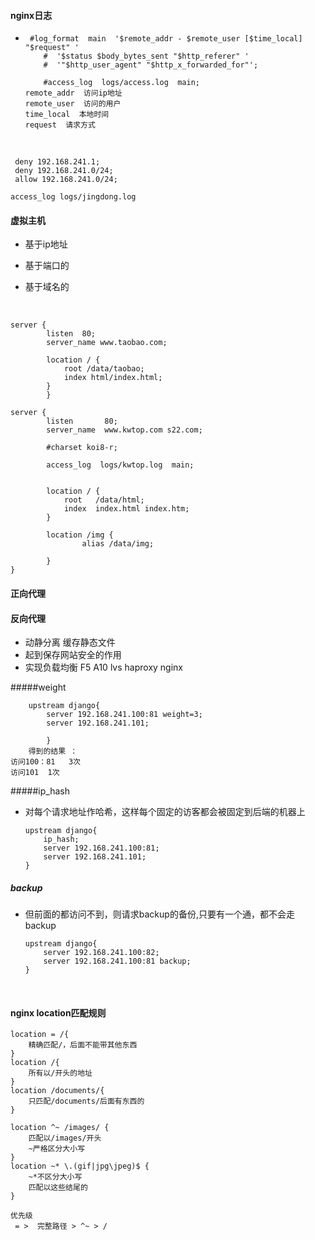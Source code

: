 #### nginx日志

- ```
   #log_format  main  '$remote_addr - $remote_user [$time_local] "$request" '
      #  '$status $body_bytes_sent "$http_referer" '
      #  '"$http_user_agent" "$http_x_forwarded_for"';

      #access_log  logs/access.log  main;
  remote_addr  访问ip地址
  remote_user  访问的用户
  time_local  本地时间
  request  请求方式
  ```

  ​

```
 deny 192.168.241.1;
 deny 192.168.241.0/24;
 allow 192.168.241.0/24;
 
access_log logs/jingdong.log
```

#### 虚拟主机

- 基于ip地址

- 基于端口的

- 基于域名的

  ​

```
server {
        listen  80;
        server_name www.taobao.com;

        location / {
            root /data/taobao;
            index html/index.html;
        }
        }

server {
        listen       80;
        server_name  www.kwtop.com s22.com;

        #charset koi8-r;

        access_log  logs/kwtop.log  main;


        location / {
            root   /data/html;
            index  index.html index.htm;
        }

        location /img {
                alias /data/img;

        }
}
```

####  正向代理

#### 反向代理

- 动静分离   缓存静态文件
- 起到保存网站安全的作用
- 实现负载均衡  F5 A10 lvs haproxy nginx



#####weight

 

```
    upstream django{
        server 192.168.241.100:81 weight=3;
        server 192.168.241.101;

        }
	得到的结果 ：
访问100：81   3次
访问101  1次

```

#####ip_hash

- 对每个请求地址作哈希，这样每个固定的访客都会被固定到后端的机器上

  ```
  upstream django{
      ip_hash;
      server 192.168.241.100:81;
      server 192.168.241.101;
  }
  ```



##### backup

- 但前面的都访问不到，则请求backup的备份,只要有一个通，都不会走backup

  ```
  upstream django{
      server 192.168.241.100:82;
      server 192.168.241.100:81 backup;
  }
  ```

  ​

#### nginx location匹配规则

```
location = /{
    精确匹配/，后面不能带其他东西
}
location /{
    所有以/开头的地址
}
location /documents/{
    只匹配/documents/后面有东西的
}

location ^~ /images/ {
    匹配以/images/开头
    ~严格区分大小写
}
location ~* \.(gif|jpg\jpeg)$ {
	~*不区分大小写
    匹配以这些结尾的
}

优先级 
 = >  完整路径 > ^~ > /
```

